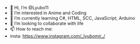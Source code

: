 - 👋 Hi, I’m @Lyubo11
- 👀 I’m interested in Anime and Coding
- 🌱 I’m currently learning C#, HTML, SCC, JavaScript, Arduino
- 💞️ I’m looking to collaborate with life
- 📫 How to reach me:
- insta: https://www.instagram.com/_lyubomir_/

<!---
Lyubo11/Lyubo11 is a ✨ special ✨ repository because its `README.md` (this file) appears on your GitHub profile.
You can click the Preview link to take a look at your changes.
--->

